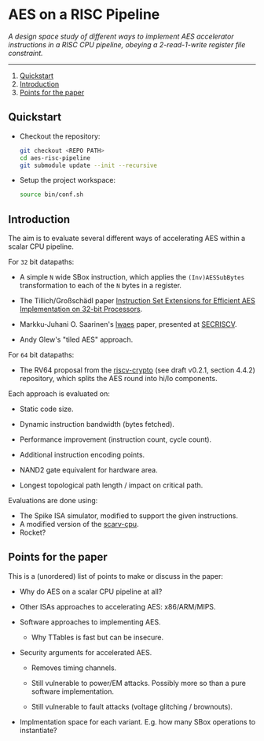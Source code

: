
# AES on a RISC Pipeline

*A design space study of different ways to implement AES accelerator
 instructions in a RISC CPU pipeline, obeying a 2-read-1-write register
 file constraint.*

---

1. [Quickstart](#Quickstart)
2. [Introduction](#Introduction)
3. [Points for the paper](#Points-for-the-paper)

## Quickstart

- Checkout the repository:

  ```sh
  git checkout <REPO PATH>
  cd aes-risc-pipeline
  git submodule update --init --recursive
  ```

- Setup the project workspace:

  ```sh
  source bin/conf.sh
  ```

## Introduction

The aim is to evaluate several different ways of accelerating AES within
a scalar CPU pipeline.


For `32` bit datapaths:

- A simple `N` wide SBox instruction, which applies the `(Inv)AESSubBytes`
  transformation to each of the `N` bytes in a register.

- The Tillich/Großschädl paper [Instruction Set Extensions for Efficient AES Implementation on 32-bit Processors](https://link.springer.com/chapter/10.1007/11894063_22).

- Markku-Juhani O. Saarinen's
  [lwaes](https://github.com/mjosaarinen/lwaes_isa)
  paper, presented at
  [SECRISCV](https://ascslab.org/conferences/secriscv/index.html).

- Andy Glew's "tiled AES" approach.


For `64` bit datapaths:

- The RV64 proposal from the
  [riscv-crypto](https://github.com/scarv/riscv-crypto)
  (see draft v0.2.1, section 4.4.2)
  repository, which splits the AES round into hi/lo components.


Each approach is evaluated on:

- Static code size.

- Dynamic instruction bandwidth (bytes fetched).

- Performance improvement (instruction count, cycle count).

- Additional instruction encoding points.

- NAND2 gate equivalent for hardware area.

- Longest topological path length / impact on critical path.


Evaluations are done using:

- The Spike ISA simulator, modified to support the given instructions.
- A modified version of the
  [scarv-cpu](https://github.com/scarv/scarv-cpu).
- Rocket?


## Points for the paper

This is a (unordered) list of points to make or discuss in the paper:


- Why do AES on a scalar CPU pipeline at all?

- Other ISAs approaches to accelerating AES: x86/ARM/MIPS.

- Software approaches to implementing AES.

  - Why TTables is fast but can be insecure.

- Security arguments for accelerated AES.

  - Removes timing channels.

  - Still vulnerable to power/EM attacks. Possibly more so than a
    pure software implementation.

  - Still vulnerable to fault attacks (voltage glitching / brownouts).

- Implmentation space for each variant. E.g. how many SBox operations to
  instantiate?

